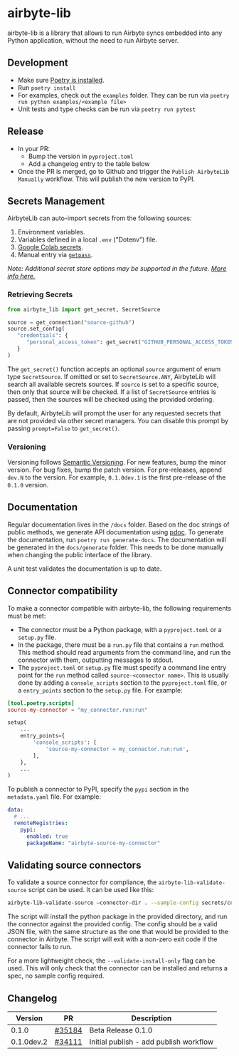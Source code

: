 # airbyte-lib

airbyte-lib is a library that allows to run Airbyte syncs embedded into any Python application,
without the need to run Airbyte server.

## Development

- Make sure [Poetry is installed](https://python-poetry.org/docs/#).
- Run `poetry install`
- For examples, check out the `examples` folder. They can be run via
  `poetry run python examples/<example file>`
- Unit tests and type checks can be run via `poetry run pytest`

## Release

- In your PR:
  - Bump the version in `pyproject.toml`
  - Add a changelog entry to the table below
- Once the PR is merged, go to Github and trigger the `Publish AirbyteLib Manually` workflow. This
  will publish the new version to PyPI.

## Secrets Management

AirbyteLib can auto-import secrets from the following sources:

1. Environment variables.
2. Variables defined in a local `.env` ("Dotenv") file.
3. [Google Colab secrets](https://medium.com/@parthdasawant/how-to-use-secrets-in-google-colab-450c38e3ec75).
4. Manual entry via [`getpass`](https://docs.python.org/3.9/library/getpass.html).

_Note: Additional secret store options may be supported in the future.
[More info here.](https://github.com/airbytehq/airbyte-lib-private-beta/discussions/5)_

### Retrieving Secrets

```python
from airbyte_lib import get_secret, SecretSource

source = get_connection("source-github")
source.set_config(
   "credentials": {
      "personal_access_token": get_secret("GITHUB_PERSONAL_ACCESS_TOKEN"),
   }
)
```

The `get_secret()` function accepts an optional `source` argument of enum type `SecretSource`. If
omitted or set to `SecretSource.ANY`, AirbyteLib will search all available secrets sources. If
`source` is set to a specific source, then only that source will be checked. If a list of
`SecretSource` entries is passed, then the sources will be checked using the provided ordering.

By default, AirbyteLib will prompt the user for any requested secrets that are not provided via
other secret managers. You can disable this prompt by passing `prompt=False` to `get_secret()`.

### Versioning

Versioning follows [Semantic Versioning](https://semver.org/). For new features, bump the minor
version. For bug fixes, bump the patch version. For pre-releases, append `dev.N` to the version. For
example, `0.1.0dev.1` is the first pre-release of the `0.1.0` version.

## Documentation

Regular documentation lives in the `/docs` folder. Based on the doc strings of public methods, we
generate API documentation using [pdoc](https://pdoc.dev). To generate the documentation, run
`poetry run generate-docs`. The documentation will be generated in the `docs/generate` folder. This
needs to be done manually when changing the public interface of the library.

A unit test validates the documentation is up to date.

## Connector compatibility

To make a connector compatible with airbyte-lib, the following requirements must be met:

- The connector must be a Python package, with a `pyproject.toml` or a `setup.py` file.
- In the package, there must be a `run.py` file that contains a `run` method. This method should
  read arguments from the command line, and run the connector with them, outputting messages to
  stdout.
- The `pyproject.toml` or `setup.py` file must specify a command line entry point for the `run`
  method called `source-<connector name>`. This is usually done by adding a `console_scripts`
  section to the `pyproject.toml` file, or a `entry_points` section to the `setup.py` file. For
  example:

```toml
[tool.poetry.scripts]
source-my-connector = "my_connector.run:run"
```

```python
setup(
    ...
    entry_points={
        'console_scripts': [
            'source-my-connector = my_connector.run:run',
        ],
    },
    ...
)
```

To publish a connector to PyPI, specify the `pypi` section in the `metadata.yaml` file. For example:

```yaml
data:
  # ...
  remoteRegistries:
    pypi:
      enabled: true
      packageName: "airbyte-source-my-connector"
```

## Validating source connectors

To validate a source connector for compliance, the `airbyte-lib-validate-source` script can be used.
It can be used like this:

```bash
airbyte-lib-validate-source —connector-dir . -—sample-config secrets/config.json
```

The script will install the python package in the provided directory, and run the connector against
the provided config. The config should be a valid JSON file, with the same structure as the one that
would be provided to the connector in Airbyte. The script will exit with a non-zero exit code if the
connector fails to run.

For a more lightweight check, the `--validate-install-only` flag can be used. This will only check
that the connector can be installed and returns a spec, no sample config required.

## Changelog

| Version    | PR                                                        | Description                            |
| ---------- | --------------------------------------------------------- | -------------------------------------- |
| 0.1.0      | [#35184](https://github.com/airbytehq/airbyte/pull/35184) | Beta Release 0.1.0                     |
| 0.1.0dev.2 | [#34111](https://github.com/airbytehq/airbyte/pull/34111) | Initial publish - add publish workflow |
